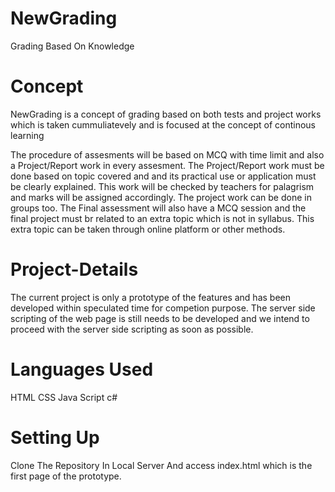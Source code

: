# NewGrading
Grading Based On Knowledge
# Concept
NewGrading is a concept of grading based on both tests and project works which is taken cummuliatevely and is focused at the concept of continous learning

The procedure of assesments will be based on MCQ with time limit and also a Project/Report work in every assesment. The Project/Report work must be done based on topic covered and  and its practical use or application must be clearly explained. This work will be checked by teachers for palagrism and marks will be assigned accordingly. The project work can be done in groups too.
The Final assessment will also have a MCQ session and the final project must br related to an extra topic which is not in syllabus. This extra topic can be taken through online platform or other methods.  

# Project-Details
The current project is only a prototype of the features and has been developed within speculated time for competion purpose. The server side scripting of the web page is still needs to be developed and we intend to proceed with the server side scripting as soon as possible.

# Languages Used
HTML
CSS
Java Script
c#

# Setting Up
Clone The Repository In Local Server And access index.html which is the first page of the prototype.
